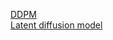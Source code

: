 [DDPM](https://arxiv.org/abs/2006.11239 )<br>
[Latent diffusion model](https://arxiv.org/abs/2112.10752 )
